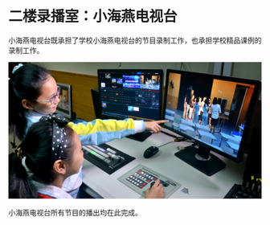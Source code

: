 # 二楼录播室：小海燕电视台



小海燕电视台既承担了学校小海燕电视台的节目录制工作，也承担学校精品课例的录制工作。

![](/assets/dstt.png)

小海燕电视台所有节目的播出均在此完成。



